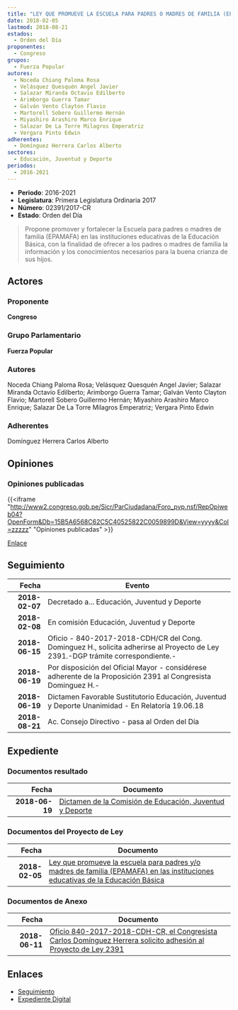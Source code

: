 ```yaml
---
title: "LEY QUE PROMUEVE LA ESCUELA PARA PADRES O MADRES DE FAMILIA (EPAMAFA) EN LAS INSTITUCIONES EDUCATIVAS DE LA EDUCACIÓN BÁSICA"
date: 2018-02-05
lastmod: 2018-08-21
estados: 
  - Orden del Día
proponentes: 
  - Congreso
grupos: 
  - Fuerza Popular
autores: 
  - Noceda Chiang Paloma Rosa
  - Velásquez Quesquén Angel Javier
  - Salazar Miranda Octavio Edilberto
  - Arimborgo Guerra Tamar
  - Galván Vento Clayton Flavio
  - Martorell Sobero Guillermo Hernán
  - Miyashiro Arashiro Marco Enrique
  - Salazar De La Torre Milagros Emperatriz
  - Vergara Pinto Edwin
adherentes: 
  - Domínguez Herrera Carlos Alberto
sectores: 
  - Educación, Juventud y Deporte
periodos: 
  - 2016-2021
---
```


- **Periodo**: 2016-2021
- **Legislatura**: Primera Legislatura Ordinaria 2017
- **Número**: 02391/2017-CR
- **Estado**: Orden del Día

> Propone promover y fortalecer la Escuela para padres o madres de familia (EPAMAFA) en las instituciones educativas de la Educación Básica, con la finalidad de ofrecer a los padres o madres de familia la información y los conocimientos necesarios para la buena crianza de sus hijos.


## Actores

### Proponente

**Congreso**

### Grupo Parlamentario

**Fuerza Popular**

### Autores

Noceda Chiang Paloma Rosa; Velásquez Quesquén Angel Javier; Salazar Miranda Octavio Edilberto; Arimborgo Guerra Tamar; Galván Vento Clayton Flavio; Martorell Sobero Guillermo Hernán; Miyashiro Arashiro Marco Enrique; Salazar De La Torre Milagros Emperatriz; Vergara Pinto Edwin

### Adherentes

Domínguez Herrera Carlos Alberto


## Opiniones

### Opiniones publicadas

{{<iframe "http://www2.congreso.gob.pe/Sicr/ParCiudadana/Foro_pvp.nsf/RepOpiweb04?OpenForm&Db=15B5A6568C62C5C40525822C0059899D&View=yyyy&Col=zzzzz" "Opiniones publicadas" >}}

[Enlace](http://www2.congreso.gob.pe/Sicr/ParCiudadana/Foro_pvp.nsf/RepOpiweb04?OpenForm&Db=15B5A6568C62C5C40525822C0059899D&View=yyyy&Col=zzzzz)

## Seguimiento

| Fecha | Evento |
|------:|--------|
| **2018-02-07** | Decretado a... Educación, Juventud y Deporte|
| **2018-02-08** | En comisión Educación, Juventud y Deporte|
| **2018-06-15** | Oficio - 840-2017-2018-CDH/CR del Cong. Dominguez H., solicita adherirse al Proyecto de Ley 2391.-DGP trámite correspondiente.-|
| **2018-06-19** | Por disposición del Oficial Mayor - considérese adherente de la Proposición 2391 al Congresista Dominguez H.-|
| **2018-06-19** | Dictamen Favorable Sustitutorio Educación, Juventud y Deporte Unanimidad - En Relatoría 19.06.18|
| **2018-08-21** | Ac. Consejo Directivo - pasa al Orden del Día|


## Expediente


### Documentos resultado

| Fecha | Documento |
|------:|--------|
| **2018-06-19** | [Dictamen de la Comisión de Educación, Juventud y Deporte](http://www.leyes.congreso.gob.pe/Documentos/2016_2021/Dictamenes/Proyectos_de_Ley/02391DC10MAY20180619.PDF) |

### Documentos del Proyecto de Ley

| Fecha | Documento |
|------:|--------|
| **2018-02-05** | [Ley que promueve la escuela para padres y/o madres de familia (EPAMAFA) en las instituciones educativas de la Educación Básica](http://www.leyes.congreso.gob.pe/Documentos/2016_2021/Proyectos_de_Ley_y_de_Resoluciones_Legislativas/PL0239120180205..PDF) |

### Documentos de Anexo

| Fecha | Documento |
|------:|--------|
| **2018-06-11** | [Oficio 840-2017-2018-CDH-CR, el Congresista Carlos Domínguez Herrera solicito adhesión al Proyecto de Ley 2391](http://www.leyes.congreso.gob.pe/Documentos/2016_2021/Adhesiones/Proyectos_de_Ley/OFICIO-840-2017-2018-CDH-CR.pdf) |

## Enlaces 

- [Seguimiento](http://www2.congreso.gob.pe/Sicr/TraDocEstProc/CLProLey2016.nsf/f7fff46988ca05b1052578e100829cc7/064bde50005e37f00525822c00587108?OpenDocument)
- [Expediente Digital](http://www2.congreso.gob.pe/Sicr/TraDocEstProc/CLProLey2016.nsf/f7fff46988ca05b1052578e100829cc7/064bde50005e37f00525822c00587108?OpenDocument&Click=05257FB7005EB655.eb71d0cf91d8294e05256cdf006b5706/$Body/0.1C6C)
